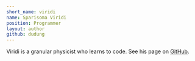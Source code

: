 ```yaml
---
short_name: viridi
name: Sparisoma Viridi
position: Programmer
layout: author
github: dudung
---
```

Viridi is a granular physicist who learns to code. See his page on [GitHub](https://github.com/dudung).